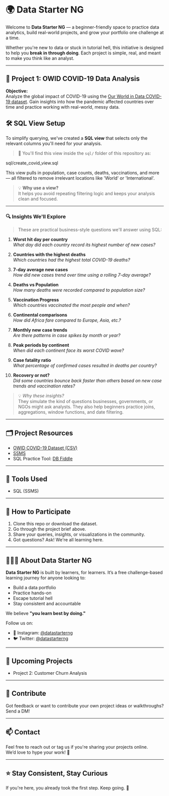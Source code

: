 # 🌍 Data Starter NG

Welcome to **Data Starter NG** — a beginner-friendly space to practice data analytics, build real-world projects, and grow your portfolio one challenge at a time.

Whether you're new to data or stuck in tutorial hell, this initiative is designed to help you **break in through doing**. Each project is simple, real, and meant to make you think like an analyst.

---

## 🧠 Project 1: OWID COVID-19 Data Analysis

**Objective:**  
Analyze the global impact of COVID-19 using the [Our World in Data COVID-19 dataset](https://ourworldindata.org/covid-deaths). Gain insights into how the pandemic affected countries over time and practice working with real-world, messy data.

## 🛠 SQL View Setup

To simplify querying, we've created a **SQL view** that selects only the relevant columns you'll need for your analysis.

> 📄 You'll find this view inside the `sql/` folder of this repository as:

sql/create_covid_view.sql

This view pulls in population, case counts, deaths, vaccinations, and more — all filtered to remove irrelevant locations like 'World' or 'International'.

> 💡 **Why use a view?**  
It helps you avoid repeating filtering logic and keeps your analysis clean and focused.

---

### 🔍 Insights We'll Explore

> These are practical business-style questions we'll answer using SQL:

1. **Worst hit day per country**  
   _What day did each country record its highest number of new cases?_

2. **Countries with the highest deaths**  
   _Which countries had the highest total COVID-19 deaths?_

3. **7-day average new cases**  
   _How did new cases trend over time using a rolling 7-day average?_

4. **Deaths vs Population**  
   _How many deaths were recorded compared to population size?_

5. **Vaccination Progress**  
   _Which countries vaccinated the most people and when?_

6. **Continental comparisons**  
   _How did Africa fare compared to Europe, Asia, etc.?_

7. **Monthly new case trends**  
   _Are there patterns in case spikes by month or year?_

8. **Peak periods by continent**  
   _When did each continent face its worst COVID wave?_

9. **Case fatality ratio**  
   _What percentage of confirmed cases resulted in deaths per country?_

10. **Recovery or not?**  
   _Did some countries bounce back faster than others based on new case trends and vaccination rates?_

> 💡 *Why these insights?*  
They simulate the kind of questions businesses, governments, or NGOs might ask analysts. They also help beginners practice joins, aggregations, window functions, and date filtering.

---

## 🗂️ Project Resources

- [OWID COVID-19 Dataset (CSV)](https://github.com/owid/covid-19-data/tree/master/public/data)
- [SSMS](https://learn.microsoft.com/en-us/ssms/install/install)
- SQL Practice Tool: [DB Fiddle](https://www.db-fiddle.com/)

---

## 🧰 Tools Used

- SQL (SSMS)

---

## 💬 How to Participate

1. Clone this repo or download the dataset.
2. Go through the project brief above.
3. Share your queries, insights, or visualizations in the community.
4. Got questions? Ask! We're all learning here.

---

## 🧑🏽‍💻 About Data Starter NG

**Data Starter NG** is built by learners, for learners. It’s a free challenge-based learning journey for anyone looking to:
- Build a data portfolio
- Practice hands-on
- Escape tutorial hell
- Stay consistent and accountable

We believe **"you learn best by doing."**

Follow us on:
- 📸 Instagram: [@datastarterng](https://instagram.com/datastarterng)
- 🐦 Twitter: [@datastarterng](https://twitter.com/datastarterng)

---

## 📌 Upcoming Projects

- Project 2: Customer Churn Analysis

---

## 🤝 Contribute

Got feedback or want to contribute your own project ideas or walkthroughs?  
Send a DM!

---

## 📫 Contact

Feel free to reach out or tag us if you're sharing your projects online.  
We’d love to hype your work! 💪

---

## ⭐ Stay Consistent, Stay Curious

If you're here, you already took the first step. Keep going. 🚀

